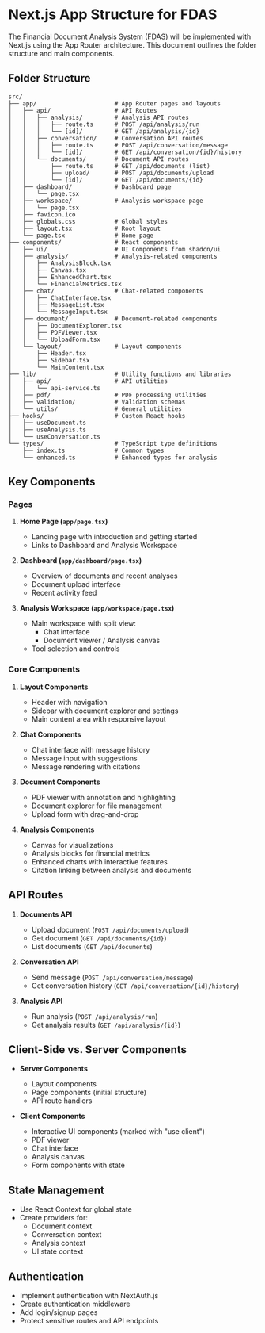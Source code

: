 # Next.js App Structure for FDAS

The Financial Document Analysis System (FDAS) will be implemented with Next.js using the App Router architecture. This document outlines the folder structure and main components.

## Folder Structure

```
src/
├── app/                      # App Router pages and layouts
│   ├── api/                  # API Routes
│   │   ├── analysis/         # Analysis API routes
│   │   │   ├── route.ts      # POST /api/analysis/run
│   │   │   └── [id]/         # GET /api/analysis/{id}
│   │   ├── conversation/     # Conversation API routes
│   │   │   ├── route.ts      # POST /api/conversation/message
│   │   │   └── [id]/         # GET /api/conversation/{id}/history
│   │   └── documents/        # Document API routes
│   │       ├── route.ts      # GET /api/documents (list)
│   │       ├── upload/       # POST /api/documents/upload
│   │       └── [id]/         # GET /api/documents/{id}
│   ├── dashboard/            # Dashboard page
│   │   └── page.tsx
│   ├── workspace/            # Analysis workspace page
│   │   └── page.tsx
│   ├── favicon.ico
│   ├── globals.css           # Global styles
│   ├── layout.tsx            # Root layout
│   └── page.tsx              # Home page
├── components/               # React components
│   ├── ui/                   # UI Components from shadcn/ui
│   ├── analysis/             # Analysis-related components
│   │   ├── AnalysisBlock.tsx
│   │   ├── Canvas.tsx
│   │   ├── EnhancedChart.tsx
│   │   └── FinancialMetrics.tsx
│   ├── chat/                 # Chat-related components
│   │   ├── ChatInterface.tsx
│   │   ├── MessageList.tsx
│   │   └── MessageInput.tsx
│   ├── document/             # Document-related components
│   │   ├── DocumentExplorer.tsx
│   │   ├── PDFViewer.tsx
│   │   └── UploadForm.tsx
│   └── layout/               # Layout components
│       ├── Header.tsx
│       ├── Sidebar.tsx
│       └── MainContent.tsx
├── lib/                      # Utility functions and libraries
│   ├── api/                  # API utilities
│   │   └── api-service.ts
│   ├── pdf/                  # PDF processing utilities
│   ├── validation/           # Validation schemas
│   └── utils/                # General utilities
├── hooks/                    # Custom React hooks
│   ├── useDocument.ts
│   ├── useAnalysis.ts
│   └── useConversation.ts
└── types/                    # TypeScript type definitions
    ├── index.ts              # Common types
    └── enhanced.ts           # Enhanced types for analysis
```

## Key Components

### Pages

1. **Home Page (`app/page.tsx`)**
   - Landing page with introduction and getting started
   - Links to Dashboard and Analysis Workspace

2. **Dashboard (`app/dashboard/page.tsx`)**
   - Overview of documents and recent analyses
   - Document upload interface
   - Recent activity feed

3. **Analysis Workspace (`app/workspace/page.tsx`)**
   - Main workspace with split view:
     - Chat interface
     - Document viewer / Analysis canvas
   - Tool selection and controls

### Core Components

1. **Layout Components**
   - Header with navigation
   - Sidebar with document explorer and settings
   - Main content area with responsive layout

2. **Chat Components**
   - Chat interface with message history
   - Message input with suggestions
   - Message rendering with citations

3. **Document Components**
   - PDF viewer with annotation and highlighting
   - Document explorer for file management
   - Upload form with drag-and-drop

4. **Analysis Components**
   - Canvas for visualizations
   - Analysis blocks for financial metrics
   - Enhanced charts with interactive features
   - Citation linking between analysis and documents

## API Routes

1. **Documents API**
   - Upload document (`POST /api/documents/upload`)
   - Get document (`GET /api/documents/{id}`)
   - List documents (`GET /api/documents`)

2. **Conversation API**
   - Send message (`POST /api/conversation/message`)
   - Get conversation history (`GET /api/conversation/{id}/history`)

3. **Analysis API**
   - Run analysis (`POST /api/analysis/run`)
   - Get analysis results (`GET /api/analysis/{id}`)

## Client-Side vs. Server Components

- **Server Components**
  - Layout components
  - Page components (initial structure)
  - API route handlers

- **Client Components**
  - Interactive UI components (marked with "use client")
  - PDF viewer
  - Chat interface
  - Analysis canvas
  - Form components with state

## State Management

- Use React Context for global state
- Create providers for:
  - Document context
  - Conversation context
  - Analysis context
  - UI state context

## Authentication

- Implement authentication with NextAuth.js
- Create authentication middleware
- Add login/signup pages
- Protect sensitive routes and API endpoints